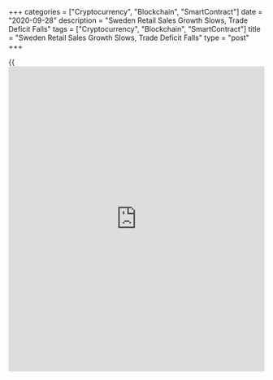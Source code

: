 +++
categories = ["Cryptocurrency", "Blockchain", "SmartContract"]
date = "2020-09-28"
description = "Sweden Retail Sales Growth Slows, Trade Deficit Falls"
tags = ["Cryptocurrency", "Blockchain", "SmartContract"]
title = "Sweden Retail Sales Growth Slows, Trade Deficit Falls"
type = "post"
+++

{{<iframe id="large-banner" src="https://www.bounty.group/#slide=15.0" width="100%" height="600" scrolling="no" style="border: 0px solid rgb(216, 221, 230); border-radius: 3px;">}}

Sweden's retail sales rose at the softer rate in August, and the trade
deficit decreased, figures from Statistics Sweden showed on Monday.

Retail sales rose 3.0 percent year-on-year in August, after a 3.7
percent increase in July.

In June, retail sales rose 2.7 percent.

Retail sales in durables gained 3.1 percent in August, while those of
consumables, excluding sales at the state-owned chain of liquor stores
increased 1.6 percent.

On a monthly basis, retail sales rose a seasonally adjusted 0.3 percent
in August. Economists had expected a 1.0 percent rise.

The trade deficit decreased to SEK 1.6 billion in August from SEK 5.4
billion in the same month last year. In June, the trade surplus was SEK
4.0 billion.

Exports fell 9.0 percent annually in August and imports decreased 11.0
percent.

On a seasonally adjusted basis, the trade surplus decreased to SEK 3.6
billion in August, compared with a surplus of SEK 4.0 billion in the
previous month.

For comments and feedback [contact](https://www.playgroundfx.com/contact/): editorial@rtt[news](https://www.letsplayfx.com/blog/forex-news-website/).com

[Economic News][1]

 **What parts of the world are seeing the best (and worst) economic
performances lately? Click[here][2] to check out our [Econ Scorecard][2]
and find out! See up-to-the-moment [ranking](https://www.playgroundfx.com/blog/crypto-exchange-ranking/)s for the best and worst
performers in [GDP][2], [unemployment rate][3], [inflation][4] and much
more.**

   1. www.rtt[news](https://www.letsplayfx.com/blog/forex-news-website/).com/Content/EconomicNews.aspx
   2. www.rtt[news](https://www.letsplayfx.com/blog/forex-news-website/).com/economic-scorecard/world-rank/GDP/highest-performance.aspx
   3. www.rtt[news](https://www.letsplayfx.com/blog/forex-news-website/).com/economic-scorecard/world-rank/unemployment-rate/lowest-performance.aspx
   4. www.rtt[news](https://www.letsplayfx.com/blog/forex-news-website/).com/economic-scorecard/world-rank/CPI/highest-performance.aspx